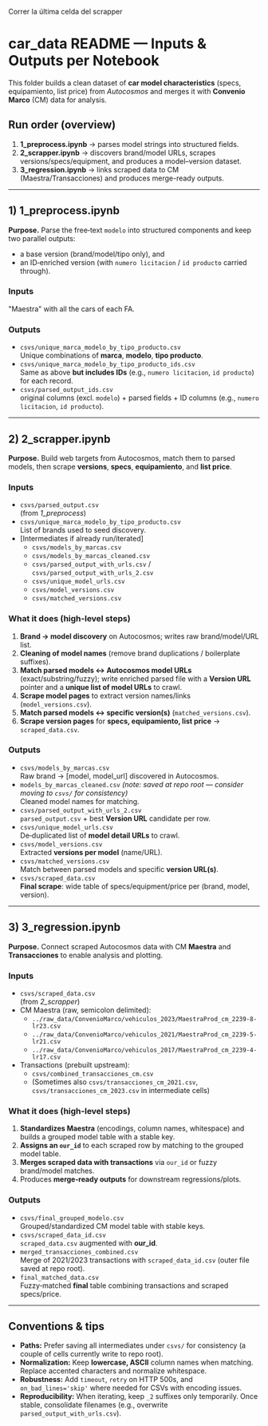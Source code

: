 Correr la última celda del scrapper


# car_data README — Inputs & Outputs per Notebook

This folder builds a clean dataset of **car model characteristics** (specs, equipamiento, list price) from *Autocosmos* and merges it with **Convenio Marco** (CM) data for analysis.

## Run order (overview)
1. **1_preprocess.ipynb** → parses model strings into structured fields.  
2. **2_scrapper.ipynb** → discovers brand/model URLs, scrapes versions/specs/equipment, and produces a model–version dataset.  
3. **3_regression.ipynb** → links scraped data to CM (Maestra/Transacciones) and produces merge-ready outputs.

---

## 1) 1_preprocess.ipynb

**Purpose.** Parse the free‑text `modelo` into structured components and keep two parallel outputs:
- a base version (brand/model/tipo only), and
- an ID‑enriched version (with `numero licitacion` / `id producto` carried through).

### Inputs
"Maestra" with all the cars of each FA. 

### Outputs
- `csvs/unique_marca_modelo_by_tipo_producto.csv`  
  Unique combinations of **marca**, **modelo**, **tipo producto**.
- `csvs/unique_marca_modelo_by_tipo_producto_ids.csv`  
  Same as above **but includes IDs** (e.g., `numero licitacion`, `id producto`) for each record.
- `csvs/parsed_output_ids.csv`  
  original columns (excl. `modelo`) + parsed fields + ID columns (e.g., `numero licitacion`, `id producto`).

---

## 2) 2_scrapper.ipynb

**Purpose.** Build web targets from Autocosmos, match them to parsed models, then scrape **versions**, **specs**, **equipamiento**, and **list price**.

### Inputs
- `csvs/parsed_output.csv`  
  (from *1_preprocess*)
- `csvs/unique_marca_modelo_by_tipo_producto.csv`  
  List of brands used to seed discovery.
- [Intermediates if already run/iterated]  
  - `csvs/models_by_marcas.csv`  
  - `csvs/models_by_marcas_cleaned.csv`  
  - `csvs/parsed_output_with_urls.csv` / `csvs/parsed_output_with_urls_2.csv`  
  - `csvs/unique_model_urls.csv`  
  - `csvs/model_versions.csv`  
  - `csvs/matched_versions.csv`

### What it does (high‑level steps)
1. **Brand → model discovery** on Autocosmos; writes raw brand/model/URL list.
2. **Cleaning of model names** (remove brand duplications / boilerplate suffixes).
3. **Match parsed models ↔ Autocosmos model URLs** (exact/substring/fuzzy); write enriched parsed file with a **Version URL** pointer and a **unique list of model URLs** to crawl.
4. **Scrape model pages** to extract version names/links (`model_versions.csv`).
5. **Match parsed models ↔ specific version(s)** (`matched_versions.csv`).
6. **Scrape version pages** for **specs, equipamiento, list price** → `scraped_data.csv`.

### Outputs
- `csvs/models_by_marcas.csv`  
  Raw brand → [model, model_url] discovered in Autocosmos.
- `models_by_marcas_cleaned.csv` *(note: saved at repo root — consider moving to `csvs/` for consistency)*  
  Cleaned model names for matching. 
- `csvs/parsed_output_with_urls_2.csv`  
  `parsed_output.csv` + best **Version URL** candidate per row.
- `csvs/unique_model_urls.csv`  
  De‑duplicated list of **model detail URLs** to crawl.
- `csvs/model_versions.csv`  
  Extracted **versions per model** (name/URL).
- `csvs/matched_versions.csv`  
  Match between parsed models and specific **version URL(s)**.
- `csvs/scraped_data.csv`  
  **Final scrape**: wide table of specs/equipment/price per (brand, model, version).

---

## 3) 3_regression.ipynb

**Purpose.** Connect scraped Autocosmos data with CM **Maestra** and **Transacciones** to enable analysis and plotting.

### Inputs
- `csvs/scraped_data.csv`  
  (from *2_scrapper*)
- CM Maestra (raw, semicolon delimited):  
  - `../raw_data/ConvenioMarco/vehiculos_2023/MaestraProd_cm_2239-8-lr23.csv`  
  - `../raw_data/ConvenioMarco/vehiculos_2021/MaestraProd_cm_2239-5-lr21.csv`  
  - `../raw_data/ConvenioMarco/vehiculos_2017/MaestraProd_cm_2239-4-lr17.csv`
- Transactions (prebuilt upstream):  
  - `csvs/combined_transacciones_cm.csv`
  - (Sometimes also `csvs/transacciones_cm_2021.csv`, `csvs/transacciones_cm_2023.csv` in intermediate cells)

### What it does (high‑level steps)
1. **Standardizes Maestra** (encodings, column names, whitespace) and builds a grouped model table with a stable key.
2. **Assigns an `our_id`** to each scraped row by matching to the grouped model table.
3. **Merges scraped data with transactions** via `our_id` or fuzzy brand/model matches.
4. Produces **merge‑ready outputs** for downstream regressions/plots.

### Outputs
- `csvs/final_grouped_modelo.csv`  
  Grouped/standardized CM model table with stable keys.
- `csvs/scraped_data_id.csv`  
  `scraped_data.csv` augmented with **our_id**.
- `merged_transacciones_combined.csv`  
  Merge of 2021/2023 transactions with `scraped_data_id.csv` (outer file saved at repo root). 
- `final_matched_data.csv`  
  Fuzzy‑matched **final** table combining transactions and scraped specs/price.

---

## Conventions & tips
- **Paths:** Prefer saving all intermediates under `csvs/` for consistency (a couple of cells currently write to repo root).
- **Normalization:** Keep **lowercase, ASCII** column names when matching. Replace accented characters and normalize whitespace.
- **Robustness:** Add `timeout`, `retry` on HTTP 500s, and `on_bad_lines='skip'` where needed for CSVs with encoding issues.
- **Reproducibility:** When iterating, keep `_2` suffixes only temporarily. Once stable, consolidate filenames (e.g., overwrite `parsed_output_with_urls.csv`).


